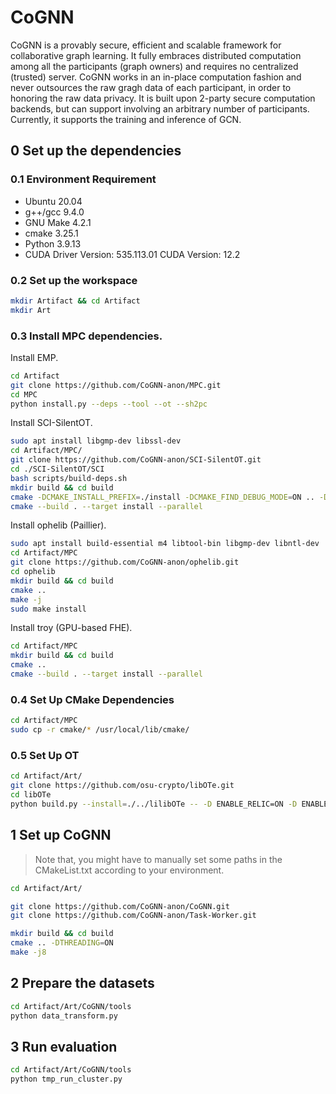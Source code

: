 CoGNN
============

CoGNN is a provably secure, efficient and scalable framework for collaborative graph learning. It fully embraces distributed computation among all the participants (graph owners) and requires no centralized (trusted) server. CoGNN works in an in-place computation fashion and never outsources the raw gragh data of each participant, in order to honoring the raw data privacy. It is built upon 2-party secure computation backends, but can support involving an arbitrary number of participants. Currently, it supports the training and inference of GCN. 

## 0 Set up the dependencies

### 0.1 Environment Requirement

- Ubuntu 20.04
- g++/gcc 9.4.0
- GNU Make 4.2.1
- cmake 3.25.1
- Python 3.9.13
- CUDA Driver Version: 535.113.01  CUDA Version: 12.2

### 0.2 Set up the workspace

```bash
mkdir Artifact && cd Artifact
mkdir Art
```

### 0.3 Install MPC dependencies.

Install EMP.

```bash
cd Artifact
git clone https://github.com/CoGNN-anon/MPC.git
cd MPC
python install.py --deps --tool --ot --sh2pc
```

Install SCI-SilentOT.

```bash
sudo apt install libgmp-dev libssl-dev
cd Artifact/MPC/
git clone https://github.com/CoGNN-anon/SCI-SilentOT.git
cd ./SCI-SilentOT/SCI
bash scripts/build-deps.sh
mkdir build && cd build
cmake -DCMAKE_INSTALL_PREFIX=./install -DCMAKE_FIND_DEBUG_MODE=ON .. -DCMAKE_BUILD_TYPE=Debug -DSCI_BUILD_NETWORKS=OFF -DSCI_BUILD_TESTS=ON -DOPENSSL_ROOT_DIR=/usr/local/opt/openssl -DCMAKE_PREFIX_PATH=$(pwd)/../deps/build -DUSE_APPROX_RESHARE=ON
cmake --build . --target install --parallel
```

Install ophelib (Paillier).

```bash
sudo apt install build-essential m4 libtool-bin libgmp-dev libntl-dev
cd Artifact/MPC
git clone https://github.com/CoGNN-anon/ophelib.git
cd ophelib
mkdir build && cd build
cmake ..
make -j
sudo make install
```

Install troy (GPU-based FHE).

```bash
cd Artifact/MPC
mkdir build && cd build
cmake ..
cmake --build . --target install --parallel
```

### 0.4 Set Up CMake Dependencies

```bash
cd Artifact/MPC
sudo cp -r cmake/* /usr/local/lib/cmake/
```

### 0.5 Set Up OT

```bash
cd Artifact/Art/
git clone https://github.com/osu-crypto/libOTe.git
cd libOTe
python build.py --install=./../lilibOTe -- -D ENABLE_RELIC=ON -D ENABLE_NP=ON -D ENABLE_KOS=ON -D ENABLE_IKNP=ON -D ENABLE_OOS=ON -D ENABLE_SILENTOT=ON
```

## 1 Set up CoGNN

> Note that, you might have to manually set some paths in the CMakeList.txt according to your environment.

```bash
cd Artifact/Art/

git clone https://github.com/CoGNN-anon/CoGNN.git
git clone https://github.com/CoGNN-anon/Task-Worker.git

mkdir build && cd build
cmake .. -DTHREADING=ON
make -j8
```

## 2 Prepare the datasets

```bash
cd Artifact/Art/CoGNN/tools
python data_transform.py
```

## 3 Run evaluation

```bash
cd Artifact/Art/CoGNN/tools
python tmp_run_cluster.py
```


